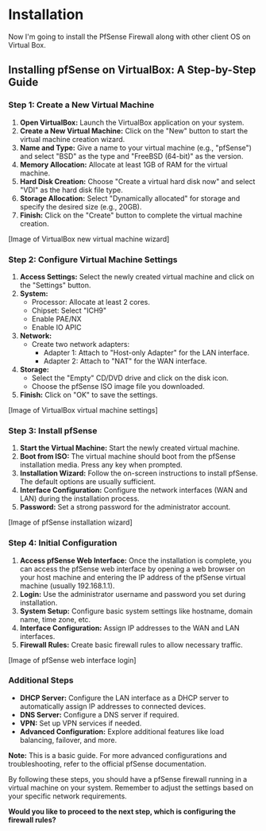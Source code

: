 # Installation

Now I'm going to install the PfSense Firewall along with other client OS on Virtual Box.

## Installing pfSense on VirtualBox: A Step-by-Step Guide

### Step 1: Create a New Virtual Machine
1. **Open VirtualBox:** Launch the VirtualBox application on your system.
2. **Create a New Virtual Machine:** Click on the "New" button to start the virtual machine creation wizard.
3. **Name and Type:** Give a name to your virtual machine (e.g., "pfSense") and select "BSD" as the type and "FreeBSD (64-bit)" as the version.
4. **Memory Allocation:** Allocate at least 1GB of RAM for the virtual machine.
5. **Hard Disk Creation:** Choose "Create a virtual hard disk now" and select "VDI" as the hard disk file type.
6. **Storage Allocation:** Select "Dynamically allocated" for storage and specify the desired size (e.g., 20GB).
7. **Finish:** Click on the "Create" button to complete the virtual machine creation.

[Image of VirtualBox new virtual machine wizard]

### Step 2: Configure Virtual Machine Settings
1. **Access Settings:** Select the newly created virtual machine and click on the "Settings" button.
2. **System:**
   * Processor: Allocate at least 2 cores.
   * Chipset: Select "ICH9"
   * Enable PAE/NX
   * Enable IO APIC
3. **Network:**
   * Create two network adapters:
     * Adapter 1: Attach to "Host-only Adapter" for the LAN interface.
     * Adapter 2: Attach to "NAT" for the WAN interface.
4. **Storage:**
   * Select the "Empty" CD/DVD drive and click on the disk icon.
   * Choose the pfSense ISO image file you downloaded.
5. **Finish:** Click on "OK" to save the settings.

[Image of VirtualBox virtual machine settings]

### Step 3: Install pfSense
1. **Start the Virtual Machine:** Start the newly created virtual machine.
2. **Boot from ISO:** The virtual machine should boot from the pfSense installation media. Press any key when prompted.
3. **Installation Wizard:** Follow the on-screen instructions to install pfSense. The default options are usually sufficient.
4. **Interface Configuration:** Configure the network interfaces (WAN and LAN) during the installation process.
5. **Password:** Set a strong password for the administrator account.

[Image of pfSense installation wizard]

### Step 4: Initial Configuration
1. **Access pfSense Web Interface:** Once the installation is complete, you can access the pfSense web interface by opening a web browser on your host machine and entering the IP address of the pfSense virtual machine (usually 192.168.1.1).
2. **Login:** Use the administrator username and password you set during installation.
3. **System Setup:** Configure basic system settings like hostname, domain name, time zone, etc.
4. **Interface Configuration:** Assign IP addresses to the WAN and LAN interfaces.
5. **Firewall Rules:** Create basic firewall rules to allow necessary traffic.

[Image of pfSense web interface login]

### Additional Steps
* **DHCP Server:** Configure the LAN interface as a DHCP server to automatically assign IP addresses to connected devices.
* **DNS Server:** Configure a DNS server if required.
* **VPN:** Set up VPN services if needed.
* **Advanced Configuration:** Explore additional features like load balancing, failover, and more.

**Note:** This is a basic guide. For more advanced configurations and troubleshooting, refer to the official pfSense documentation.

By following these steps, you should have a pfSense firewall running in a virtual machine on your system. Remember to adjust the settings based on your specific network requirements.
 
**Would you like to proceed to the next step, which is configuring the firewall rules?**
